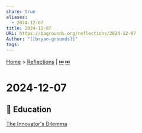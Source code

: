 ```yaml
---  
share: true  
aliases:  
  - 2024-12-07  
title: 2024-12-07  
URL: https://bagrounds.org/reflections/2024-12-07  
Author: "[[bryan-grounds]]"  
tags:   
---  
```

[Home](../index.md) > [Reflections](./index.md) | [⏮️](./2024-12-06.md) [⏭️](./2024-12-08.md)  
# 2024-12-07  
## 🧠 Education  
[The Innovator's Dilemma](../books/the-innovators-dilemma.md)  
